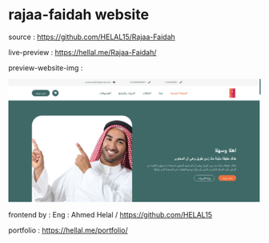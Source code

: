 # rajaa-faidah website

source : https://github.com/HELAL15/Rajaa-Faidah

live-preview : https://hellal.me/Rajaa-Faidah/

preview-website-img :

<img src='images/website.PNG'>

frontend by :
Eng : Ahmed Helal / https://github.com/HELAL15

portfolio : https://hellal.me/portfolio/
